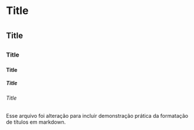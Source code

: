 # Title <h1>
## Title <h2>
### Title <h3>
#### Title <h4>
##### Title <h5>
###### Title <h6>

Esse arquivo foi alteração para incluir demonstração prática da formatação de títulos em markdown.
